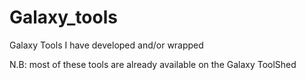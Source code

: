 # Galaxy_tools

Galaxy Tools I have developed and/or wrapped

N.B: most of these tools are already available on the Galaxy ToolShed
